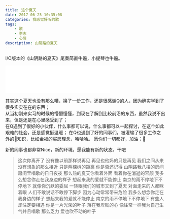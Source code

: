 ```yaml
---
title: 这个夏天
date: 2017-06-25 10:35:08
categories: 我感觉好听的歌
tags: 
    - 歌
    - 李志
    - 心情
description: 山阴路的夏天
---
```


> 
I/O版本的《山阴路的夏天》尾奏简直牛逼，小提琴也牛逼。
<!--more-->

<iframe frameborder="no" border="0" marginwidth="0" marginheight="0" width=330 height=86 src="//music.163.com/outchain/player?type=2&id=30967317&auto=1&height=66"></iframe>

其实这个夏天也没有那么糟，换了一份工作，还是很感谢Q的人，因为确实学到了很多实实在在的东西；  
从当初刚来实习的时候的懵懵懂懂，到现在了解到比较前沿的东西，虽然我说不出来，但是还是在心里感受到了；  
在Q遇到了很好的小伙伴，什么事都可以说，什么事都可以一起探讨，在这个如此艰难的社会，还是感觉挺温暖； 
在Q也遇到了好的同事们，被灌输了很多工作之外的知识，比如金福的买房理念，哈哈哈。 
愿你们一切都好，加油；💪

新的同事也都非常Nice，新的环境，愿我能有新的状态。干吧


> 这次你离开了
没有像以前那样说再见
再见也他妈的只是再见
我们之间从来
没有想象的那么接近
只是两棵树的距离
你是否还记得
山阴路我八楼的房间
房间里唱歌的日日夜夜
那么热的夏天你看着外面
看着你在消逝的容颜
我多么想念你走在我身边的样子
想起来我的爱就不能停止
南京的雨不停地下不停地下
就像你沉默的委屈
一转眼我们的城市又到了夏天
对面走来的人都眯着眼
人们不敢说话不敢停下脚步
因为心动常常带来危险
我多么想念你走在我身边的样子
想起来我的爱就不能停止
南京的雨不停地下不停地下
有些人却注定要相遇
你是一片光荣的叶子
落在我卑贱的心
像往常一样我为自己生气并且唱歌
那么乏力
爱也吹不动的叶子
